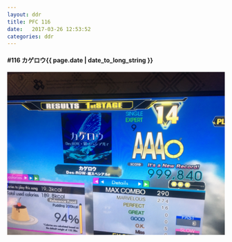 ```yaml
---
layout: ddr
title: PFC 116
date:   2017-03-26 12:53:52
categories: ddr
---
```


#### **#116** カゲロウ<span class="pull-right">{{ page.date | date_to_long_string }}</span>
![](/images/pfc/116_カゲロウ.jpg)
